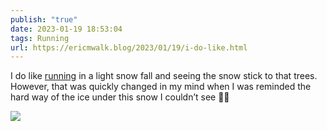 ```yaml
---
publish: "true"
date: 2023-01-19 18:53:04
tags: Running
url: https://ericmwalk.blog/2023/01/19/i-do-like.html
---
```


I do like [running](http://www.strava.com/activities/8418348264) in a light snow fall and seeing the snow stick to that trees. However, that was quickly changed in my mind when I was reminded the hard way of the ice under this snow I couldn’t see 🤦‍♂️


![](https://ericmwalk.blog/uploads/2023/565e6970f6.jpg)
